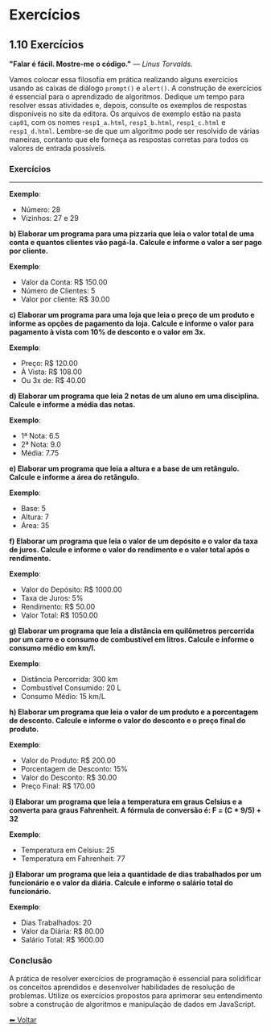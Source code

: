 # Exercícios

## 1.10 Exercícios

**"Falar é fácil. Mostre-me o código."** — _Linus Torvalds_.

Vamos colocar essa filosofia em prática realizando alguns exercícios usando as caixas de diálogo `prompt()` e `alert()`. A construção de exercícios é essencial para o aprendizado de algoritmos. Dedique um tempo para resolver essas atividades e, depois, consulte os exemplos de respostas disponíveis no site da editora. Os arquivos de exemplo estão na pasta `cap01`, com os nomes `resp1_a.html`, `resp1_b.html`, `resp1_c.html` e `resp1_d.html`. Lembre-se de que um algoritmo pode ser resolvido de várias maneiras, contanto que ele forneça as respostas corretas para todos os valores de entrada possíveis.

### Exercícios

---

**Exemplo**:

- Número: 28
- Vizinhos: 27 e 29

**b) Elaborar um programa para uma pizzaria que leia o valor total de uma conta e quantos clientes vão pagá-la. Calcule e informe o valor a ser pago por cliente.**

**Exemplo**:

- Valor da Conta: R$ 150.00
- Número de Clientes: 5
- Valor por cliente: R$ 30.00

**c) Elaborar um programa para uma loja que leia o preço de um produto e informe as opções de pagamento da loja. Calcule e informe o valor para pagamento à vista com 10% de desconto e o valor em 3x.**

**Exemplo**:

- Preço: R$ 120.00
- À Vista: R$ 108.00
- Ou 3x de: R$ 40.00

**d) Elaborar um programa que leia 2 notas de um aluno em uma disciplina. Calcule e informe a média das notas.**

**Exemplo**:

- 1ª Nota: 6.5
- 2ª Nota: 9.0
- Média: 7.75

**e) Elaborar um programa que leia a altura e a base de um retângulo. Calcule e informe a área do retângulo.**

**Exemplo**:

- Base: 5
- Altura: 7
- Área: 35

**f) Elaborar um programa que leia o valor de um depósito e o valor da taxa de juros. Calcule e informe o valor do rendimento e o valor total após o rendimento.**

**Exemplo**:

- Valor do Depósito: R$ 1000.00
- Taxa de Juros: 5%
- Rendimento: R$ 50.00
- Valor Total: R$ 1050.00

**g) Elaborar um programa que leia a distância em quilômetros percorrida por um carro e o consumo de combustível em litros. Calcule e informe o consumo médio em km/l.**

**Exemplo**:

- Distância Percorrida: 300 km
- Combustível Consumido: 20 L
- Consumo Médio: 15 km/L

**h) Elaborar um programa que leia o valor de um produto e a porcentagem de desconto. Calcule e informe o valor do desconto e o preço final do produto.**

**Exemplo**:

- Valor do Produto: R$ 200.00
- Porcentagem de Desconto: 15%
- Valor do Desconto: R$ 30.00
- Preço Final: R$ 170.00

**i) Elaborar um programa que leia a temperatura em graus Celsius e a converta para graus Fahrenheit. A fórmula de conversão é: F = (C \* 9/5) + 32**

**Exemplo**:

- Temperatura em Celsius: 25
- Temperatura em Fahrenheit: 77

**j) Elaborar um programa que leia a quantidade de dias trabalhados por um funcionário e o valor da diária. Calcule e informe o salário total do funcionário.**

**Exemplo**:

- Dias Trabalhados: 20
- Valor da Diária: R$ 80.00
- Salário Total: R$ 1600.00

### Conclusão

A prática de resolver exercícios de programação é essencial para solidificar os conceitos aprendidos e desenvolver habilidades de resolução de problemas. Utilize os exercícios propostos para aprimorar seu entendimento sobre a construção de algoritmos e manipulação de dados em JavaScript.

[⬅ Voltar ](README.md)
